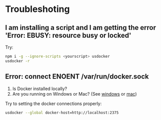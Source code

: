 # Troubleshoting

## I am installing a script and I am getting the error 'Error: EBUSY: resource busy or locked'

Try:

```bash
npm i -g --ignore-scripts <yourscript> usdocker
usdocker -r
``` 

## Error: connect ENOENT /var/run/docker.sock

1. Is Docker installed locally?
2. Are you running on Windows or Mac? (See [windows](windows.md) or [mac](mac.md))

Try to setting the docker connections properly:

```bash
usdocker --global docker-host=http://localhost:2375
```

